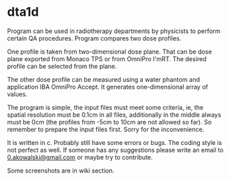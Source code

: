 # dta1d
Program can be used in radiotherapy departments by physicists to perform certain QA procedures. Program compares two dose profiles.

One profile is taken from two-dimensional dose plane. That can be dose plane exported from Monaco TPS or from OmniPro I'mRT. The desired profile can be selected from the plane.

The other dose profile can be measured using a water phantom and application IBA OmniPro Accept. It generates one-dimensional array of values.

The program is simple, the input files must meet some criteria, ie, the spatial resolution must be 0.1cm in all files, additionally in the middle always must be 0cm (the profiles from -5cm to 10cm are not allowed so far). So remember to prepare the input files first. Sorry for the inconvenience.

It is written in c. Probably still have some errors or bugs. The coding style is not perfect as well. If someone has any suggestions please write an email to 0.akowalski@gmail.com or maybe try to contribute.

Some screenshots are in wiki section.
